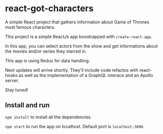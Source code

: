 # react-got-characters
A simple React project that gathers information about Game of Thrones most famous characters.

This project is a simple ReactJs app boostrapped with ```create-react-app```.

In this app, you can select actors from the show and get informations about the movies and/or series they starred in.

This app is using Redux for data handling.

Next updates will arrive shortly. They'll include code refactos with react-hooks as well as the implementation of a GraphQL interace and an Apollo server.

Stay tuned!

## Install and run

```npm install``` to install all the dependencies.

```npm start``` to run the app on localhost. Default port is ```localhost:3000```.

